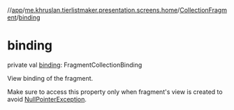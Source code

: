 //[app](../../../index.md)/[me.khruslan.tierlistmaker.presentation.screens.home](../index.md)/[CollectionFragment](index.md)/[binding](binding.md)

# binding

private val [binding](binding.md): FragmentCollectionBinding

View binding of the fragment.

Make sure to access this property only when fragment's view is created to avoid [NullPointerException](https://kotlinlang.org/api/latest/jvm/stdlib/kotlin/-null-pointer-exception/index.html).
